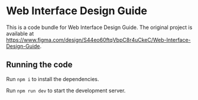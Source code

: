 
  # Web Interface Design Guide

  This is a code bundle for Web Interface Design Guide. The original project is available at https://www.figma.com/design/S44eo60ftqVbpC8r4uCkeC/Web-Interface-Design-Guide.

  ## Running the code

  Run `npm i` to install the dependencies.

  Run `npm run dev` to start the development server.
  